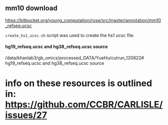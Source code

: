 ## mm10 download

https://bitbucket.org/young_computation/rose/src/master/annotation/mm10_refseq.ucsc

`create_hs1_ucsc.sh` script was used to create the hs1 ucsc file.

#### hg19_refseq.ucsc and hg38_refseq.ucsc source

/data/khanlab3/gb_omics/processed_DATA/YueHu/cutrun_120822# hg19_refseq.ucsc and hg38_refseq.ucsc source

# info on these resources is outlined in: https://github.com/CCBR/CARLISLE/issues/27

